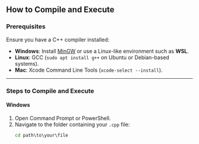 ## How to Compile and Execute

### Prerequisites
Ensure you have a C++ compiler installed:
- **Windows**: Install [MinGW](https://sourceforge.net/projects/mingw/) or use a Linux-like environment such as **WSL**.
- **Linux**: GCC (`sudo apt install g++` on Ubuntu or Debian-based systems).
- **Mac**: Xcode Command Line Tools (`xcode-select --install`).

---

### Steps to Compile and Execute

#### **Windows**
1. Open Command Prompt or PowerShell.
2. Navigate to the folder containing your `.cpp` file:
   ```cmd
   cd path\to\your\file
